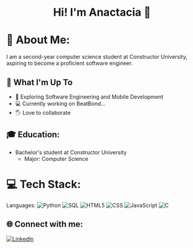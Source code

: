<h1 align="center">Hi! I'm Anactacia 👋</h1>

# 💫 About Me:
I am a second-year computer science student at Constructor University, aspiring to become a proficient software engineer. 

## 🚀 What I'm Up To
- 🤖 Exploring Software Engineering and Mobile Development
- 💻 Currently working on BeatBond...
- 🖐️ Love to collaborate


## 🎓 Education:
- Bachelor's student at Constructor University
  - Major: Computer Science

# 💻 Tech Stack:
Languages: 
![Python](https://img.shields.io/badge/python-%233776AB.svg?style=for-the-badge&logo=python&logoColor=white) 
![SQL](https://img.shields.io/badge/sql-%2307405e.svg?style=for-the-badge&logo=postgresql&logoColor=white) 
![HTML5](https://img.shields.io/badge/html5-%23E34F26.svg?style=for-the-badge&logo=html5&logoColor=white) 
![CSS](https://img.shields.io/badge/css-%231572B6.svg?style=for-the-badge&logo=css3&logoColor=white) 
![JavaScript](https://img.shields.io/badge/javascript-%23323330.svg?style=for-the-badge&logo=javascript&logoColor=%23F7DF1E) 
![C](https://img.shields.io/badge/C-00599C?style=for-the-badge&logo=c&logoColor=white) 



## 🌐 Connect with me:
[![LinkedIn](https://img.shields.io/badge/LinkedIn-%230077B5.svg?logo=linkedin&logoColor=white)](https://www.linkedin.com/in/anactacia-lomtadze) 

